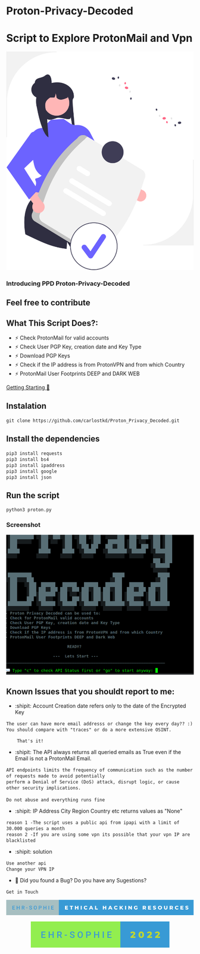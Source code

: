 # Proton-Privacy-Decoded
# Script to Explore ProtonMail and Vpn

<p align="center">

  <img src="https://raw.githubusercontent.com/carlostkd/Proton_Privacy_Decoded/master/proton.svg">

</p>


### Introducing PPD Proton-Privacy-Decoded

## Feel free to contribute

## What This Script Does?:

- ⚡ Check ProtonMail for valid accounts
- ⚡ Check User PGP Key, creation date and Key Type
- ⚡ Download PGP Keys
- ⚡ Check if the IP address is from ProtonVPN and from which Country
- ⚡ ProtonMail User Footprints DEEP and DARK WEB


[Getting Starting <g-emoji class="g-emoji" alias="footprints" fallback-src="https://github.githubassets.com/images/icons/emoji/unicode/1f463.png">👣</g-emoji>](#getting-started-)

## Instalation
```
git clone https://github.com/carlostkd/Proton_Privacy_Decoded.git
```
## Install the dependencies
```
pip3 install requests
pip3 install bs4
pip3 install ipaddress
pip3 install google
pip3 install json
```

## Run the script
```
python3 proton.py
```

### Screenshot 

<p align="center">

  <img src="https://raw.githubusercontent.com/carlostkd/Proton_Privacy_Decoded/master/ppd2.png">

</p>








## Known Issues that you shouldt report to me:

- :shipit: Account Creation date refers only to the date of the Encrypted Key

```
The user can have more email addresss or change the key every day?? :)
You should compare with "traces" or do a more extensive OSINT.
```
```
    That's it!
```
    





- :shipit: The API always returns all queried emails as True even if the Email is not a ProtonMail Email.
```
API endpoints limits the frequency of communication such as the number of requests made to avoid potentially
perform a Denial of Service (DoS) attack, disrupt logic, or cause other security implications.

Do not abuse and everything runs fine
```

- :shipit: IP Address City Region Country etc returns values as "None"
```
reason 1 -The script uses a public api from ipapi with a limit of 30.000 queries a month
reason 2 -If you are using some vpn its possible that your vpn IP are blacklisted
```
- :shipit: solution
```
Use another api 
Change your VPN IP
```
- 👯 Did you found a Bug? Do you have any Sugestions?
```
Get in Touch
```

<p align="center">

<img src="https://raw.githubusercontent.com/carlostkd/EHR/master/ehr-sophie.svg">

</p>


<p align="center">

<img src="https://raw.githubusercontent.com/carlostkd/EHR/master/ehr-sophie-2022.svg">
</p>
